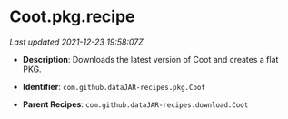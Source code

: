 # Coot.pkg.recipe

_Last updated 2021-12-23 19:58:07Z_

- **Description**: Downloads the latest version of Coot and creates a flat PKG.

- **Identifier**: `com.github.dataJAR-recipes.pkg.Coot`

- **Parent Recipes**: `com.github.dataJAR-recipes.download.Coot`